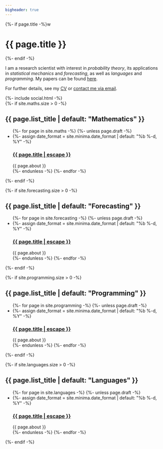 ```yaml
---
bigheader: true
---
```


<div class="home">
<div markdown="1">
  {%- if page.title -%}w
    <h1 class="page-heading">{{ page.title }}</h1>
  {%- endif -%}

I am a research scientist with interest in <em>probability theory</em>, its applications in <em>statistical mechanics</em> and <em>forecasting</em>, as well as <em>languages</em> and <em>programming</em>. My papers can be found [here](/research).


For further details, see my [CV](CV.pdf) or [contact me via email](mailto:peter@muehlbacher.me).

<div>
    {%- include social.html -%}
</div>
</div>

  <!--{%- if site.posts.size > 0 -%}
    <h2 class="post-list-heading">{{ page.list_title | default: "Posts" }}</h2>
    <ul class="post-list">
      {%- for post in site.posts -%}
      <li>
        {%- assign date_format = site.minima.date_format | default: "%b %-d, %Y" -%}
        <span class="post-meta">{{ post.date | date: date_format }}</span>
        <h3>
          <a class="post-link" href="{{ post.url | relative_url }}">
            {{ post.title | escape }}
          </a>
        </h3>
        {%- if site.show_excerpts -%}
          {{ post.excerpt }}
        {%- endif -%}
      </li>
      {%- endfor -%}
    </ul>

    <p class="rss-subscribe">subscribe <a href="{{ "/feed.xml" | relative_url }}">via RSS</a></p>
  {%- endif -%}-->

<!-- {% assign categories = "maths|languages|programming|forecasting" | split: "|" %}
{%- for category in categories -%}
    {%- if site.category.size > 0 -%}
        lol
    {%- endif -%}
{%- endfor -%} -->

<div class="level0">
 <!--MATHS-->
  {%- if site.maths.size > 0 -%}
  <section class="level1">
  <h2 class="post-list-heading">{{ page.list_title | default: "Mathematics" }}</h2> 
  <ul class="post-list">
    {%- for page in site.maths -%}
    {%- unless page.draft -%}
    <li>
      {%- assign date_format = site.minima.date_format | default: "%b %-d, %Y" -%}
      <!--<span class="post-meta">{{ page.updated | date: date_format }}</span>-->
      <h3>
        <a class="post-link" href="{{ page.url | relative_url }}">
          {{ page.title | escape }}
        </a>
      </h3>
        {{ page.about }}
    </li>
    {%- endunless -%}
    {%- endfor -%}
  </ul>
  </section>
  {%- endif -%}

<!--FORECASTING-->
  {%- if site.forecasting.size > 0 -%}
  <section class="level1">
  <h2 class="post-list-heading">{{ page.list_title | default: "Forecasting" }}</h2> 
  <ul class="post-list">
    {%- for page in site.forecasting -%}
    {%- unless page.draft -%}
    <li>
      {%- assign date_format = site.minima.date_format | default: "%b %-d, %Y" -%}
      <!--<span class="post-meta">{{ page.updated | date: date_format }}</span>-->
      <h3>
        <a class="post-link" href="{{ page.url | relative_url }}">
          {{ page.title | escape }}
        </a>
      </h3>
        {{ page.about }}
    </li>
    {%- endunless -%}
    {%- endfor -%}
  </ul>
  </section>

  {%- endif -%}

<!--PROGRAMMING-->
  {%- if site.programming.size > 0 -%}
  <section class="level1">
  <h2 class="post-list-heading">{{ page.list_title | default: "Programming" }}</h2> 
  <ul class="post-list">
    {%- for page in site.programming -%}
    {%- unless page.draft -%}
    <li>
      {%- assign date_format = site.minima.date_format | default: "%b %-d, %Y" -%}
      <!--<span class="post-meta">{{ page.updated | date: date_format }}</span>-->
      <h3>
        <a class="post-link" href="{{ page.url | relative_url }}">
          {{ page.title | escape }}
        </a>
      </h3>
        {{ page.about }}
    </li>
    {%- endunless -%}
    {%- endfor -%}
  </ul>
  </section>

  {%- endif -%}

<!--LANGUAGES-->
  {%- if site.languages.size > 0 -%}
  <section class="level1">
  <h2 class="post-list-heading">{{ page.list_title | default: "Languages" }}</h2> 
  <ul class="post-list">
    {%- for page in site.languages -%}
    {%- unless page.draft -%}
    <li>
      {%- assign date_format = site.minima.date_format | default: "%b %-d, %Y" -%}
      <!--<span class="post-meta">{{ page.updated | date: date_format }}</span>-->
      <h3>
        <a class="post-link" href="{{ page.url | relative_url }}">
          {{ page.title | escape }}
        </a>
      </h3>
        {{ page.about }}
    </li>
    {%- endunless -%}
    {%- endfor -%}
  </ul>
  </section>

  {%- endif -%}

</div>
</div>
